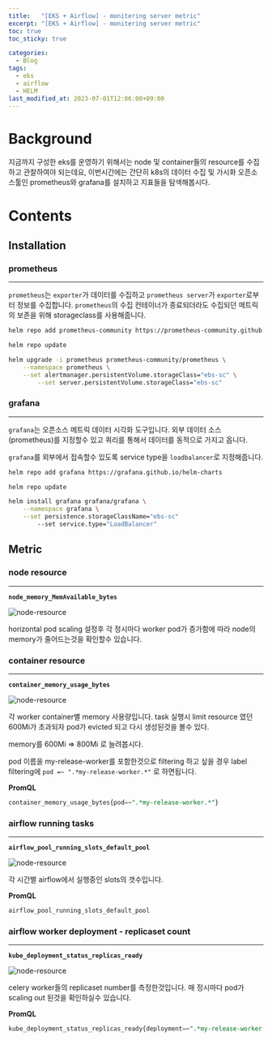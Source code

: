 ```yaml
---
title:   "[EKS + Airflow] - monitering server metric"
excerpt: "[EKS + Airflow] - monitering server metric"
toc: true
toc_sticky: true

categories:
  - Blog
tags:
  - eks
  - airflow
  - HELM
last_modified_at: 2023-07-01T12:06:00+09:00
---
```


# Background

지금까지 구성한 eks를  운영하기 위해서는 node 및 container들의 resource를 수집하고 관찰하여야 되는데요,
이번시간에는 간단히 k8s의 데이터 수집 및 가시화 오픈소스툴인 prometheus와 grafana를 설치하고 지표들을 탐색해봅시다.

# Contents

## Installation

### prometheus

---

`prometheus`는 `exporter`가 데이터를 수집하고 `prometheus server`가 `exporter`로부터 
정보를 수집합니다.
`prometheus`의 수집 컨테이너가 종료되더라도 수집되던 메트릭의 보존을 위해 storageclass를 사용해줍니다.

```bash
helm repo add prometheus-community https://prometheus-community.github.io/helm-charts

helm repo update

helm upgrade -i prometheus prometheus-community/prometheus \
    --namespace prometheus \
    --set alertmanager.persistentVolume.storageClass="ebs-sc" \
		--set server.persistentVolume.storageClass="ebs-sc"
```

### grafana

---

`grafana`는 오픈소스 메트릭 데이터 시각화 도구입니다. 외부 데이터 소스(prometheus)를 지정할수 있고 쿼리를 통해서 데이터를 동적으로 가지고 옵니다.

`grafana`를 외부에서 접속할수 있도록 service type을 `loadbalancer`로 지정해줍니다.

```bash
helm repo add grafana https://grafana.github.io/helm-charts

helm repo update

helm install grafana grafana/grafana \
    --namespace grafana \
    --set persistence.storageClassName="ebs-sc"
		--set service.type="LoadBalancer"
```

## Metric

### node resource

---

**`node_memory_MemAvailable_bytes`**

![node-resource](..post_images/eks-airflow-monitering-server-metric/node-resource.jpg)

horizontal pod scaling 설정후 각 정시마다 worker pod가 증가함에 따라 node의 memory가 줄어드는것을 확인할수 있습니다.

### container resource

---

**`container_memory_usage_bytes`**

![node-resource](..post_images/eks-airflow-monitering-server-metric/node-resource.jpg)

각 worker container별  memory 사용량입니다.
task 실행시 limit resource 였던 600Mi가 초과되자 pod가 evicted 되고 다시 생성된것을 볼수 있다.

memory를 600Mi ⇒ 800Mi 로 늘려봅시다.

pod 이름을 my-release-worker를 포함한것으로 filtering 하고 싶을 경우 label filtering에 
`pod =~ ".*my-release-worker.*"` 로 하면됩니다.

**PromQL**

```sql
container_memory_usage_bytes{pod=~".*my-release-worker.*"}
```

### airflow running tasks

---

**`airflow_pool_running_slots_default_pool`**

![node-resource](..post_images/eks-airflow-monitering-server-metric/node-resource.jpg)

각 시간별 airflow에서 실행중인 slots의 갯수입니다.

**PromQL**

```sql
airflow_pool_running_slots_default_pool
```

### airflow worker deployment - replicaset count

---

**`kube_deployment_status_replicas_ready`**

![node-resource](..post_images/eks-airflow-monitering-server-metric/node-resource.jpg)

celery worker들의 replicaset number를 측정한것입니다. 매 정시마다 pod가 scaling out 된것을 확인하실수 있습니다.

**PromQL**

```sql
kube_deployment_status_replicas_ready{deployment=~".*my-release-worker.*"}
```